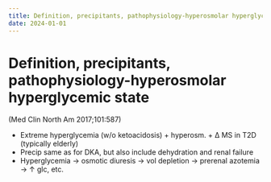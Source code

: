 ```yaml
---
title: Definition, precipitants, pathophysiology-hyperosmolar hyperglycemic state
date: 2024-01-01
---
```

# Definition, precipitants, pathophysiology-hyperosmolar hyperglycemic state


(Med Clin North Am 2017;101:587)
* Extreme hyperglycemia (w/o ketoacidosis) + hyperosm. + Δ MS in T2D (typically elderly)
* Precip same as for DKA, but also include dehydration and renal failure
* Hyperglycemia → osmotic diuresis → vol depletion → prerenal azotemia → ↑ glc, etc.
